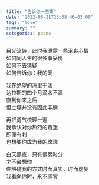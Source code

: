 ```yaml
---
title: "告诉你一些事"
date: "2022-08-21T23:38:46-05:00"
tags: "love"
summary: ""
categories: poems
---
```


目光流转，此时我泄露一些沮丧心情\
如何同人生的很多事妥协\
如何不去猜疑\
如何告诉你：我的爱

我在绝望的洲里干涸\
达拉斯的四个月滴水不漏\
直到你来之后\
但土壤并没有因此丰腴

再把勇气梳理一遍\
我承认对你热烈的着迷\
即便有刺\
也想要你成为我的玫瑰

白天黑夜，只有很累时分\
才不会想你\
你触碰我的方式时而真实，时而虚妄\
我看向你时，永不凋零
